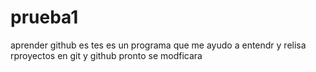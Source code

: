 # prueba1
aprender github
es tes es un programa que me ayudo a entendr y relisa rproyectos en git y github pronto se modficara 
